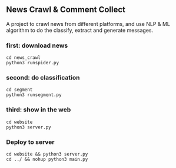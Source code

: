 ## News Crawl & Comment Collect
A project to crawl news from different platforms, and use NLP & ML algorithm to do the classify, extract and generate messages.

### first: download news
```
cd news_crawl
python3 runspider.py
```

### second: do classification
```
cd segment
python3 runsegment.py
```

### third: show in the web
```
cd website
python3 server.py
```

### Deploy to server
```
cd website && python3 server.py
cd ../ && nohup python3 main.py
```